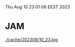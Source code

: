 Thu Aug 10 23:01:06 EEST 2023
# JAM
<a href='./cache/202308/10_23.log'>./cache/202308/10_23.log</a>
